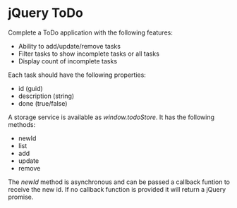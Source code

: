 # jQuery ToDo

Complete a ToDo application with the following features:

  - Ability to add/update/remove tasks
  - Filter tasks to show incomplete tasks or all tasks
  - Display count of incomplete tasks

Each task should have the following properties:
  - id (guid)
  - description (string)
  - done (true/false)

A storage service is available as *window.todoStore*. It has the following methods:
 - newId
 - list
 - add
 - update
 - remove

The *newId* method is asynchronous and can be passed a callback funtion to receive the new id. If no callback function is provided it will return a jQuery promise.
